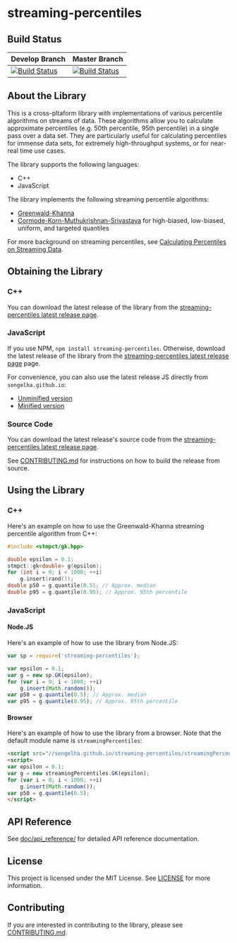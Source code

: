# streaming-percentiles

## Build Status

| Develop Branch | Master Branch |
| -------------- | ------------- |
| [![Build Status](https://travis-ci.org/sengelha/streaming-percentiles.svg?branch=develop)](https://travis-ci.org/sengelha/streaming-percentiles) | [![Build Status](https://travis-ci.org/sengelha/streaming-percentiles.svg?branch=master)](https://travis-ci.org/sengelha/streaming-percentiles) |

## About the Library

This is a cross-pltaform library with implementations of various
percentile algorithms on streams of data.  These algorithms allow
you to calculate approximate percentiles (e.g. 50th percentile,
95th percentile) in a single pass over a data set.
They are particularly useful for calculating percentiles for
immense data sets, for extremely high-throughput systems, or
for near-real time use cases.

The library supports the following languages:

- C++
- JavaScript

The library implements the following streaming percentile algorithms:

- [Greenwald-Khanna](doc/methodology/GK01.pdf)
- [Cormode-Korn-Muthukrishnan-Srivastava](doc/methodology/CKMS05.pdf) for high-biased, low-biased, uniform, and targeted quantiles

For more background on streaming
percentiles, see [Calculating Percentiles on Streaming
Data](//www.stevenengelhardt.com/postseries/calculating-percentiles-on-streaming-data/).

## Obtaining the Library

### C++

You can download the latest release of the library from the
[streaming-percentiles latest release
page](//github.com/sengelha/streaming-percentiles-cpp/releases/latest).

### JavaScript

If you use NPM, `npm install streaming-percentiles`. Otherwise, download
the latest release of the library from the [streaming-percentiles latest
release
page](//github.com/sengelha/streaming-percentiles-cpp/releases/latest)
page.

For convenience, you can also use the latest release JS directly
from `sengelha.github.io`:

- [Unminified version](//sengelha.github.io/streaming-percentiles/streamingPercentiles.v1.js)
- [Minified version](//sengelha.github.io/streaming-percentiles/streamingPercentiles.v1.min.js)

### Source Code

You can download the latest release's source code from the
[streaming-percentiles latest release
page](//github.com/sengelha/streaming-percentiles-cpp/releases/latest).

See [CONTRIBUTING.md](CONTRIBUTING.md) for instructions on how to build the release from
source.

## Using the Library

### C++

Here's an example on how to use the Greenwald-Khanna streaming
percentile algorithm from C++:

```cpp
#include <stmpct/gk.hpp>

double epsilon = 0.1;
stmpct::gk<double> g(epsilon);
for (int i = 0; i < 1000; ++i)
    g.insert(rand());
double p50 = g.quantile(0.5); // Approx. median
double p95 = g.quantile(0.95); // Approx. 95th percentile
```

### JavaScript

#### Node.JS

Here's an example of how to use the library from Node.JS:
```javascript
var sp = require('streaming-percentiles');

var epsilon = 0.1;
var g = new sp.GK(epsilon);
for (var i = 0; i < 1000; ++i)
    g.insert(Math.random());
var p50 = g.quantile(0.5); // Approx. median
var p95 = g.quantile(0.95); // Approx. 95th percentile
```

#### Browser

Here's an example of how to use the library from a browser.  Note that the
default module name is `streamingPercentiles`:
```html
<script src="//sengelha.github.io/streaming-percentiles/streamingPercentiles.v1.min.js"></script>
<script>
var epsilon = 0.1;
var g = new streamingPercentiles.GK(epsilon);
for (var i = 0; i < 1000; ++i)
    g.insert(Math.random());
var p50 = g.quantile(0.5);
</script>
```

## API Reference

See [doc/api_reference/](doc/api_reference/index.md) for detailed API reference documentation.

## License

This project is licensed under the MIT License.  See
[LICENSE](LICENSE) for more information.

## Contributing

If you are interested in contributing to the library, please see
[CONTRIBUTING.md](CONTRIBUTING.md).
